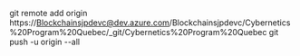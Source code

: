 git remote add origin https://Blockchainsjpdevc@dev.azure.com/Blockchainsjpdevc/Cybernetics%20Program%20Quebec/_git/Cybernetics%20Program%20Quebec
git push -u origin --all
